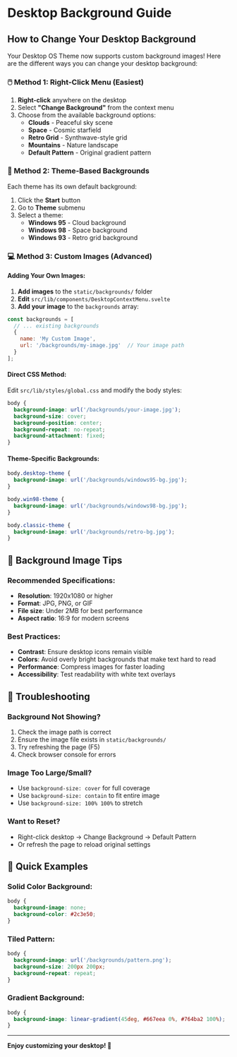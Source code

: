 # Desktop Background Guide

## How to Change Your Desktop Background

Your Desktop OS Theme now supports custom background images! Here are the different ways you can change your desktop background:

### 🖱️ Method 1: Right-Click Menu (Easiest)

1. **Right-click** anywhere on the desktop
2. Select **"Change Background"** from the context menu
3. Choose from the available background options:
   - **Clouds** - Peaceful sky scene
   - **Space** - Cosmic starfield
   - **Retro Grid** - Synthwave-style grid
   - **Mountains** - Nature landscape
   - **Default Pattern** - Original gradient pattern

### 🎨 Method 2: Theme-Based Backgrounds

Each theme has its own default background:

1. Click the **Start** button
2. Go to **Theme** submenu
3. Select a theme:
   - **Windows 95** - Cloud background
   - **Windows 98** - Space background  
   - **Windows 93** - Retro grid background

### 💻 Method 3: Custom Images (Advanced)

#### Adding Your Own Images:

1. **Add images** to the `static/backgrounds/` folder
2. **Edit** `src/lib/components/DesktopContextMenu.svelte`
3. **Add your image** to the `backgrounds` array:

```javascript
const backgrounds = [
  // ... existing backgrounds
  {
    name: 'My Custom Image',
    url: '/backgrounds/my-image.jpg'  // Your image path
  }
];
```

#### Direct CSS Method:

Edit `src/lib/styles/global.css` and modify the body styles:

```css
body {
  background-image: url('/backgrounds/your-image.jpg');
  background-size: cover;
  background-position: center;
  background-repeat: no-repeat;
  background-attachment: fixed;
}
```

#### Theme-Specific Backgrounds:

```css
body.desktop-theme {
  background-image: url('/backgrounds/windows95-bg.jpg');
}

body.win98-theme {
  background-image: url('/backgrounds/windows98-bg.jpg');
}

body.classic-theme {
  background-image: url('/backgrounds/retro-bg.jpg');
}
```

## 📝 Background Image Tips

### Recommended Specifications:
- **Resolution**: 1920x1080 or higher
- **Format**: JPG, PNG, or GIF
- **File size**: Under 2MB for best performance
- **Aspect ratio**: 16:9 for modern screens

### Best Practices:
- **Contrast**: Ensure desktop icons remain visible
- **Colors**: Avoid overly bright backgrounds that make text hard to read
- **Performance**: Compress images for faster loading
- **Accessibility**: Test readability with white text overlays

## 🔧 Troubleshooting

### Background Not Showing?
1. Check the image path is correct
2. Ensure the image file exists in `static/backgrounds/`
3. Try refreshing the page (F5)
4. Check browser console for errors

### Image Too Large/Small?
- Use `background-size: cover` for full coverage
- Use `background-size: contain` to fit entire image
- Use `background-size: 100% 100%` to stretch

### Want to Reset?
- Right-click desktop → Change Background → Default Pattern
- Or refresh the page to reload original settings

## 🎯 Quick Examples

### Solid Color Background:
```css
body {
  background-image: none;
  background-color: #2c3e50;
}
```

### Tiled Pattern:
```css
body {
  background-image: url('/backgrounds/pattern.png');
  background-size: 200px 200px;
  background-repeat: repeat;
}
```

### Gradient Background:
```css
body {
  background-image: linear-gradient(45deg, #667eea 0%, #764ba2 100%);
}
```

---

**Enjoy customizing your desktop! 🎨** 